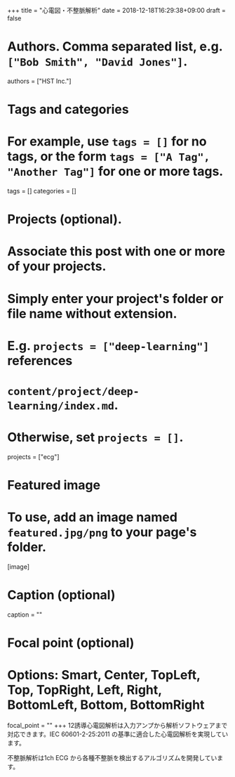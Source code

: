 +++
title = "心電図・不整脈解析"
date = 2018-12-18T16:29:38+09:00
draft = false

# Authors. Comma separated list, e.g. `["Bob Smith", "David Jones"]`.
authors = ["HST Inc."]

# Tags and categories
# For example, use `tags = []` for no tags, or the form `tags = ["A Tag", "Another Tag"]` for one or more tags.
tags = []
categories = []

# Projects (optional).
#   Associate this post with one or more of your projects.
#   Simply enter your project's folder or file name without extension.
#   E.g. `projects = ["deep-learning"]` references 
#   `content/project/deep-learning/index.md`.
#   Otherwise, set `projects = []`.
projects = ["ecg"]

# Featured image
# To use, add an image named `featured.jpg/png` to your page's folder. 
[image]
  # Caption (optional)
  caption = ""

  # Focal point (optional)
  # Options: Smart, Center, TopLeft, Top, TopRight, Left, Right, BottomLeft, Bottom, BottomRight
  focal_point = ""
+++
12誘導心電図解析は入力アンプから解析ソフトウェアまで対応できます。IEC 60601-2-25:2011 の基準に適合した心電図解析を実現しています。

不整脈解析は1ch ECG から各種不整脈を検出するアルゴリズムを開発しています。
